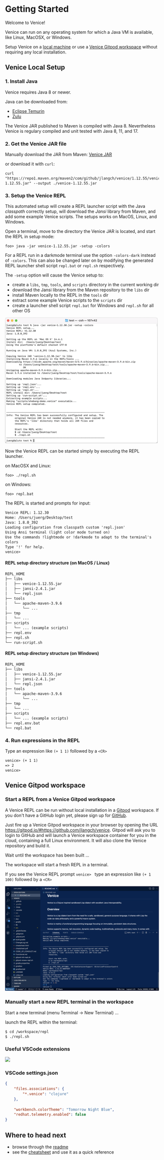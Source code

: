 # Getting Started

Welcome to Venice!

Venice can run on any operating system for which a Java VM is available, 
like Linux, MacOSX, or Windows.

Setup Venice on a [local machine](#venice-local-setup) or use a [Venice Gitpod workspace](#venice-gitpod-workspace) without requiring any local installation.
 


## Venice Local Setup

### 1. Install Java

Venice requires Java 8 or newer.

Java can be downloaded from: 
- [Eclipse Temurin](https://adoptium.net/de/temurin/releases/)
- [Zulu](https://www.azul.com/downloads/zulu-community/)

The Venice JAR published to Maven is compiled with Java 8. Nevertheless Venice is regulary compiled and unit tested with Java 8, 11, and 17.


### 2. Get the Venice JAR file

Manually download the JAR from Maven: [Venice JAR](https://search.maven.org/artifact/com.github.jlangch/venice/1.12.55/jar)

or download it with `curl`:

```
curl "https://repo1.maven.org/maven2/com/github/jlangch/venice/1.12.55/venice-1.12.55.jar" --output ./venice-1.12.55.jar
```


### 3. Setup the Venice REPL

This automated setup will create a REPL launcher script with the Java *classpath*
correctly setup, will download the *Jansi* library from Maven, and add some example 
Venice scripts. The setups works on MacOS, Linux, and Windows.

Open a terminal, move to the directory the Venice JAR is located, and start 
the REPL in setup mode:

```text
foo> java -jar venice-1.12.55.jar -setup -colors
```

For a REPL run in a darkmode terminal use the option `-colors-dark` instead of
`-colors`. This can also be changed later on by modifying the generated REPL 
launcher shell script `repl.bat` or `repl.sh` respectively.

The `-setup` option will cause the Venice setup to:
  - create a `libs`, `tmp`, `tools`, and `scripts` directory in the current working dir
  - download the Jansi library from the Maven repository to the `libs` dir
  - install Maven locally to the REPL in the `tools` dir
  - extract some example Venice scripts to the `scripts` dir
  - create a launcher shell script `repl.bat` for Windows and `repl.sh` for all other OS
 

<img src="https://github.com/jlangch/venice/blob/master/doc/assets/repl/repl-setup.png" width="500">

 
Now the Venice REPL can be started simply by executing the REPL launcher.

on MacOSX and Linux:

```text
foo> ./repl.sh
```

on Windows:

```text
foo> repl.bat
```


The REPL is started and prompts for input:

```text
Venice REPL: 1.12.30
Home: /Users/juerg/Desktop/test
Java: 1.8.0_392
Loading configuration from classpath custom 'repl.json'
Using Ansi terminal (light color mode turned on)
Use the commands !lightmode or !darkmode to adapt to the terminal's colors
Type '!' for help.
venice>
```

#### REPL setup directory structure (on MacOS / Linux)

```text
REPL_HOME
├── libs
│   ├── venice-1.12.55.jar
│   ├── jansi-2.4.1.jar
│   └── repl.json
├── tools
│   └── apache-maven-3.9.6
│       └── ...
├── tmp
│   └── ...
├── scripts
│   └── ... (example scripts)
├── repl.env
├── repl.sh
└── run-script.sh
```

#### REPL setup directory structure (on Windows)

```text
REPL_HOME
├── libs
│   ├── venice-1.12.55.jar
│   ├── jansi-2.4.1.jar
│   └── repl.json
├── tools
│   └── apache-maven-3.9.6
│       └── ...
├── tmp
│   └── ...
├── scripts
│   └── ... (example scripts)
├── repl.env.bat
└── repl.bat
```


### 4. Run expressions in the REPL

Type an expression like `(+ 1 1)` followed by a `<CR>`

```text
venice> (+ 1 1)
=> 2
venice>
```



## Venice Gitpod workspace 

### Start a REPL from a Venice Gitpod workspace

A Venice REPL can be run without local installation in a [Gitpod](https://gitpod.io/) workspace. If you don't have a GitHub login yet, please sign up for [GitHub](https://github.com/).

Just fire up a Venice Gitpod workspace in your browser by opening the URL https://gitpod.io/#https://github.com/jlangch/venice. Gitpod will ask you to login to GitHub and will launch a Venice workspace container for you in the cloud, containing a full Linux environment. It will also clone the Venice repository and build it.

Wait until the workspace has been built ...

The workspace will start a fresh REPL in a terminal.

If you see the Venice REPL prompt `venice> ` type an expression like `(+ 1 100)` followed by a `<CR>`

<img src="https://github.com/jlangch/venice/blob/master/doc/assets/gitpod/gitpod-repl.png">


### Manually start a new REPL terminal in the workspace

Start a new terminal (menu Terminal -> New Terminal) ...

launch the REPL within the terminal:

```text
$ cd /workspace/repl
$ ./repl.sh
```


### Useful VSCode extensions

<img src="https://github.com/jlangch/venice/blob/master/doc/assets/gitpod/gitpod-VsCodeExtensions.png" width="300">


### VSCode settings.json

```json
{
    "files.associations": {
        "*.venice": "clojure"
    },
    
    "workbench.colorTheme": "Tomorrow Night Blue",
    "redhat.telemetry.enabled": false    
}
```


## Where to head next

- browse through the [readme](https://github.com/jlangch/venice/blob/master/README.md#documentation)
- see the [cheatsheet](https://cdn.rawgit.com/jlangch/venice/2f4b6f9/cheatsheet.pdf) and use it as a quick reference


